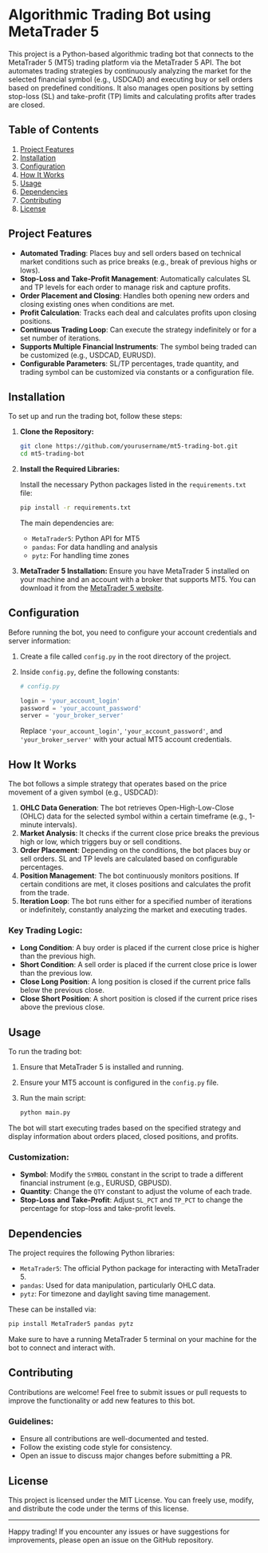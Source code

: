 # Algorithmic Trading Bot using MetaTrader 5

This project is a Python-based algorithmic trading bot that connects to the MetaTrader 5 (MT5) trading platform via the MetaTrader 5 API. The bot automates trading strategies by continuously analyzing the market for the selected financial symbol (e.g., USDCAD) and executing buy or sell orders based on predefined conditions. It also manages open positions by setting stop-loss (SL) and take-profit (TP) limits and calculating profits after trades are closed.

## Table of Contents
1. [Project Features](#project-features)
2. [Installation](#installation)
3. [Configuration](#configuration)
4. [How It Works](#how-it-works)
5. [Usage](#usage)
6. [Dependencies](#dependencies)
7. [Contributing](#contributing)
8. [License](#license)

## Project Features

- **Automated Trading**: Places buy and sell orders based on technical market conditions such as price breaks (e.g., break of previous highs or lows).
- **Stop-Loss and Take-Profit Management**: Automatically calculates SL and TP levels for each order to manage risk and capture profits.
- **Order Placement and Closing**: Handles both opening new orders and closing existing ones when conditions are met.
- **Profit Calculation**: Tracks each deal and calculates profits upon closing positions.
- **Continuous Trading Loop**: Can execute the strategy indefinitely or for a set number of iterations.
- **Supports Multiple Financial Instruments**: The symbol being traded can be customized (e.g., USDCAD, EURUSD).
- **Configurable Parameters**: SL/TP percentages, trade quantity, and trading symbol can be customized via constants or a configuration file.

## Installation

To set up and run the trading bot, follow these steps:

1. **Clone the Repository:**

   ```bash
   git clone https://github.com/yourusername/mt5-trading-bot.git
   cd mt5-trading-bot
   ```

2. **Install the Required Libraries:**

   Install the necessary Python packages listed in the `requirements.txt` file:

   ```bash
   pip install -r requirements.txt
   ```

   The main dependencies are:
   - `MetaTrader5`: Python API for MT5
   - `pandas`: For data handling and analysis
   - `pytz`: For handling time zones

3. **MetaTrader 5 Installation:**
   Ensure you have MetaTrader 5 installed on your machine and an account with a broker that supports MT5. You can download it from the [MetaTrader 5 website](https://www.metatrader5.com/en/download).

## Configuration

Before running the bot, you need to configure your account credentials and server information:

1. Create a file called `config.py` in the root directory of the project.
2. Inside `config.py`, define the following constants:

   ```python
   # config.py

   login = 'your_account_login'
   password = 'your_account_password'
   server = 'your_broker_server'
   ```

   Replace `'your_account_login'`, `'your_account_password'`, and `'your_broker_server'` with your actual MT5 account credentials.

## How It Works

The bot follows a simple strategy that operates based on the price movement of a given symbol (e.g., USDCAD):

1. **OHLC Data Generation**: The bot retrieves Open-High-Low-Close (OHLC) data for the selected symbol within a certain timeframe (e.g., 1-minute intervals).
2. **Market Analysis**: It checks if the current close price breaks the previous high or low, which triggers buy or sell conditions.
3. **Order Placement**: Depending on the conditions, the bot places buy or sell orders. SL and TP levels are calculated based on configurable percentages.
4. **Position Management**: The bot continuously monitors positions. If certain conditions are met, it closes positions and calculates the profit from the trade.
5. **Iteration Loop**: The bot runs either for a specified number of iterations or indefinitely, constantly analyzing the market and executing trades.

### Key Trading Logic:
- **Long Condition**: A buy order is placed if the current close price is higher than the previous high.
- **Short Condition**: A sell order is placed if the current close price is lower than the previous low.
- **Close Long Position**: A long position is closed if the current price falls below the previous close.
- **Close Short Position**: A short position is closed if the current price rises above the previous close.

## Usage

To run the trading bot:

1. Ensure that MetaTrader 5 is installed and running.
2. Ensure your MT5 account is configured in the `config.py` file.
3. Run the main script:

   ```bash
   python main.py
   ```

The bot will start executing trades based on the specified strategy and display information about orders placed, closed positions, and profits.

### Customization:

- **Symbol**: Modify the `SYMBOL` constant in the script to trade a different financial instrument (e.g., EURUSD, GBPUSD).
- **Quantity**: Change the `QTY` constant to adjust the volume of each trade.
- **Stop-Loss and Take-Profit**: Adjust `SL_PCT` and `TP_PCT` to change the percentage for stop-loss and take-profit levels.

## Dependencies

The project requires the following Python libraries:

- `MetaTrader5`: The official Python package for interacting with MetaTrader 5.
- `pandas`: Used for data manipulation, particularly OHLC data.
- `pytz`: For timezone and daylight saving time management.

These can be installed via:

```bash
pip install MetaTrader5 pandas pytz
```

Make sure to have a running MetaTrader 5 terminal on your machine for the bot to connect and interact with.

## Contributing

Contributions are welcome! Feel free to submit issues or pull requests to improve the functionality or add new features to this bot.

### Guidelines:
- Ensure all contributions are well-documented and tested.
- Follow the existing code style for consistency.
- Open an issue to discuss major changes before submitting a PR.

## License

This project is licensed under the MIT License. You can freely use, modify, and distribute the code under the terms of this license.

---

Happy trading! If you encounter any issues or have suggestions for improvements, please open an issue on the GitHub repository.
